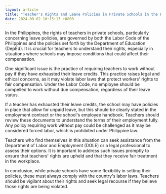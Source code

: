 ```yaml
---
layout: article
title: "Teacher's Rights and Leave Policies in Private Schools in the Philippines"
date: 2024-09-02 10:15:13 +0800
---
```


<p>In the Philippines, the rights of teachers in private schools, particularly concerning leave policies, are governed by both the Labor Code of the Philippines and the policies set forth by the Department of Education (DepEd). It is crucial for teachers to understand their rights, especially in situations where schools may impose conditions that could affect their compensation.</p><p>One significant issue is the practice of requiring teachers to work without pay if they have exhausted their leave credits. This practice raises legal and ethical concerns, as it may violate labor laws that protect workers' rights to fair compensation. Under the Labor Code, no employee should be compelled to work without due compensation, regardless of their leave status.</p><p>If a teacher has exhausted their leave credits, the school may have policies in place that allow for unpaid leave, but this should be clearly stated in the employment contract or the school's employee handbook. Teachers should review these documents to understand the terms of their employment fully. Any policy requiring work without pay could be challenged as it may be considered forced labor, which is prohibited under Philippine law.</p><p>Teachers who find themselves in this situation can seek assistance from the Department of Labor and Employment (DOLE) or a legal professional to assess their options. It is important to address such issues promptly to ensure that teachers' rights are upheld and that they receive fair treatment in the workplace.</p><p>In conclusion, while private schools have some flexibility in setting their policies, these must always comply with the country's labor laws. Teachers should be vigilant about their rights and seek legal recourse if they believe those rights are being violated.</p>